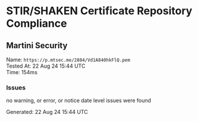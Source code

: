 # STIR/SHAKEN Certificate Repository Compliance

## Martini Security

Name: `https://p.mtsec.me/2884/Vd1A840hkFlQ.pem`\
Tested At: 22 Aug 24 15:44 UTC\
Time: 154ms

### Issues

no warning, or error, or notice date level issues were found

Generated: 22 Aug 24 15:44 UTC